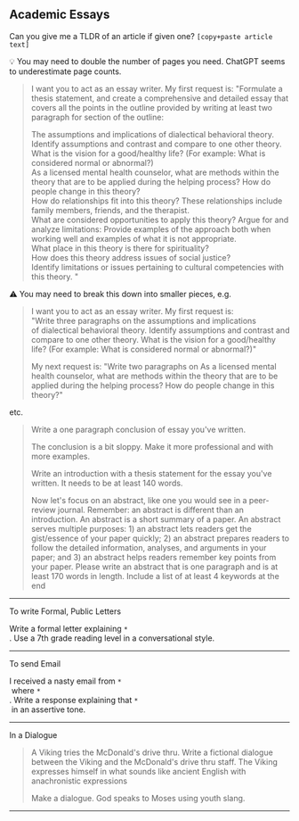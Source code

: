 ## Academic Essays

Can you give me a TLDR of an article if given one? `[copy+paste article text]`

💡 You may need to double the number of pages you need. ChatGPT seems to underestimate page counts.

> I want you to act as an essay writer. My first request is: "Formulate a thesis statement, and create a comprehensive and detailed essay that covers all the points in the outline provided by writing at least two paragraph for section of the outline:
>
> The assumptions and implications of dialectical behavioral theory. Identify assumptions and contrast and compare to one other theory. What is the vision for a good/healthy life? (For example: What is considered normal or abnormal?)  
> As a licensed mental health counselor, what are methods within the theory that are to be applied during the helping process? How do people change in this theory?  
> How do relationships fit into this theory? These relationships include family members, friends, and the therapist.  
> What are considered opportunities to apply this theory? Argue for and analyze limitations: Provide examples of the approach both when working well and examples of what it is not appropriate.  
> What place in this theory is there for spirituality?  
> How does this theory address issues of social justice?  
> Identify limitations or issues pertaining to cultural competencies with this theory. "

⚠️ You may need to break this down into smaller pieces, e.g.

> I want you to act as an essay writer. My first request is: "Write three paragraphs on the assumptions and implications of dialectical behavioral theory. Identify assumptions and contrast and compare to one other theory. What is the vision for a good/healthy life? (For example: What is considered normal or abnormal?)"
>
>
>
> My next request is: "Write two paragraphs on As a licensed mental health counselor, what are methods within the theory that are to be applied during the helping process? How do people change in this theory?"

etc.

> Write a one paragraph conclusion of essay you've written.
>
>
>
>
>
>
>
> The conclusion is a bit sloppy. Make it more professional and with more examples.
>
>
>
>
>
>
>
> Write an introduction with a thesis statement for the essay you've written. It needs to be at least 140 words.
>
>
>
>
>
>
>
> Now let's focus on an abstract, like one you would see in a peer-review journal. Remember: an abstract is different than an introduction. An abstract is a short summary of a paper. An abstract serves multiple purposes: 1) an abstract lets readers get the gist/essence of your paper quickly; 2) an abstract prepares readers to follow the detailed information, analyses, and arguments in your paper; and 3) an abstract helps readers remember key points from your paper. Please write an abstract that is one paragraph and is at least 170 words in length. Include a list of at least 4 keywords at the end

---

To write Formal, Public Letters

Write a formal letter explaining `*`  
. Use a 7th grade reading level in a conversational style.

---

To send Email

I received a nasty email from `*`  
 where `*`  
. Write a response explaining that `*`  
 in an assertive tone.

---

In a Dialogue

> A Viking tries the McDonald's drive thru. Write a fictional dialogue between the Viking and the McDonald's drive thru staff. The Viking expresses himself in what sounds like ancient English with anachronistic expressions
>
>
>
> Make a dialogue. God speaks to Moses using youth slang.

---